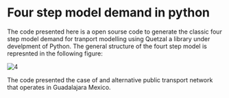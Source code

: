 # Four step model demand in python

The code presented here is a open sourse code to generate the classic four step model demand for tranport modelling using Quetzal a library under develpment of Python. 
The general structure of the fourt step model is represnted in the following figure: 


![4](https://user-images.githubusercontent.com/48104481/134217296-24ea73a7-c393-48fb-9e1d-bbfa38641594.png)


The code presented the case of and alternative public transport network that operates in Guadalajara Mexico. 
